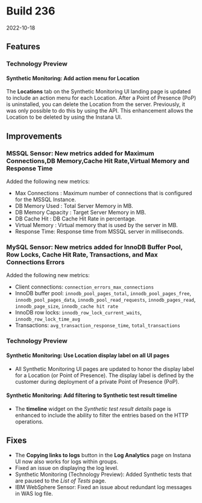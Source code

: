 # Build 236

2022-10-18

## Features

### Technology Preview

#### Synthetic Monitoring: Add action menu for Location

The **Locations** tab on the Synthetic Monitoring UI landing page is updated to include an action menu for each Location. After a Point of Presence (PoP) is uninstalled, you can delete the Location from the server. Previously, it was only possible to do this by using the API. This enhancement allows the Location to be deleted by using the Instana UI.

## Improvements

### MSSQL Sensor: New metrics added for Maximum Connections,DB Memory,Cache Hit Rate,Virtual Memory and Response Time

Added the following new metrics:

- Max Connections : Maximum number of connections that is configured for the MSSQL Instance.
- DB Memory Used : Total Server Memory in MB.
- DB Memory Capacity : Target Server Memory in MB.
- DB Cache Hit : DB Cache Hit Rate in percentage.
- Virtual Memory : Virtual memory that is used by the server in MB.
- Response Time: Response time from MSSQL server in milliseconds.

### MySQL Sensor: New metrics added for InnoDB Buffer Pool, Row Locks, Cache Hit Rate, Transactions, and Max Connections Errors

Added the following new metrics:

- Client connections: `connection_errors_max_connections`
- InnoDB buffer pool: `innodb_pool_pages_total`, `innodb_pool_pages_free`, `innodb_pool_pages_data`, `innodb_pool_read_requests`, `innodb_pages_read`, `innodb_page_size`, `innodb_cache hit rate`
- InnoDB row locks: `innodb_row_lock_current_waits`, `innodb_row_lock_time_avg`
- Transactions: `avg_transaction_response_time`, `total_transactions`

### Technology Preview

#### Synthetic Monitoring: Use Location display label on all UI pages

* All Synthetic Monitoring UI pages are updated to honor the display label for a Location (or Point of Presence). The display label is defined by the customer during deployment of a private Point of Presence (PoP).

#### Synthetic Monitoring: Add filtering to Synthetic test result timeline

* The **timeline** widget on the _Synthetic test result details_ page is enhanced to include the ability to filter the entries based on the HTTP operations.

## Fixes

* The **Copying links to logs** button in the **Log Analytics** page on Instana UI now also works for logs within groups.
* Fixed an issue on displaying the log level.
* Synthetic Monitoring (Technology Preview): Added Synthetic tests that are paused to the _List of Tests_ page.
* IBM WebSphere Sensor: Fixed an issue about redundant log messages in WAS log file.
